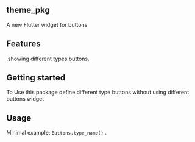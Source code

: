 ## theme_pkg
A new Flutter widget for buttons

## Features

.showing different types buttons.

## Getting started
To Use this package define different type buttons without using different buttons widget

## Usage

Minimal example:
 `Buttons.type_name()` .
